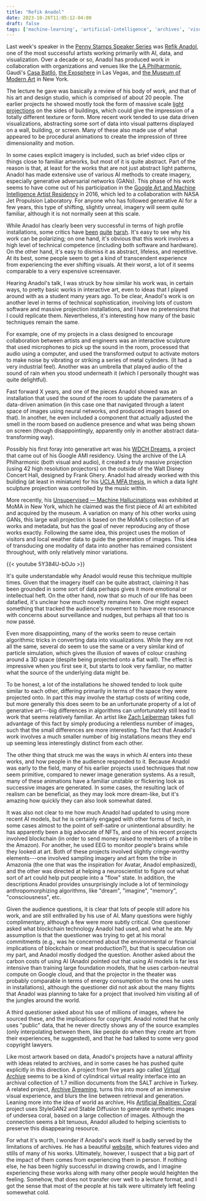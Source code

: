 ```yaml
---
title: "Refik Anadol"
date: 2023-10-26T11:05:12-04:00
draft: false
tags: ['machine-learning', 'artificial-intelligence', 'archives', 'visualization', 'memory', 'art', 'refik-anadol', 'zach-leiberman']
---
```


Last week's speaker in the [Penny Stamps Speaker Series](https://stamps.umich.edu/penny-stamps-speaker-series) was [Refik Anadol](https://en.wikipedia.org/wiki/Refik_Anadol), one of the most successful artists working primarily with AI, data, and visualization. Over a decade or so, Anadol has produced work in collaboration with organizations and venues like the [LA Philharmonic](https://refikanadol.com/works/visions-of-america-ameriques/), Gaudi's [Casa Batlló](https://refikanadol.com/works/living-architecture-casa-batllo/), [the Exosphere](https://refikanadol.com/works/machine-hallucinations-sphere/) in Las Vegas, and [the Museum of Modern Art](https://refikanadol.com/works/unsupervised/) in New York.

The lecture he gave was basically a review of his body of work, and that of his art and design studio, which is comprised of about 20 people. The earlier projects he showed mostly took the form of massive scale [light projections](https://refikanadol.com/works/quadrature/) on the sides of buildings, which could give the impression of a totally different texture or form. More recent work tended to use data driven visualizations, abstracting some sort of data into visual patterns displayed on a wall, building, or screen. Many of these also made use of what appeared to be procedural animations to create the impression of three dimensionality and motion.

In some cases explicit imagery is included, such as brief video clips or things close to familiar artworks, but most of it is quite abstract. Part of the reason is that, at least for the works that are not just abstract light patterns, Anadol has made extensive use of various AI methods to create imagery, especially generative adversarial networks (GANs). This phase of his work seems to have come out of his participation in the [Google Art and Machine Intelligence Artist Residency](https://ami.withgoogle.com/) in 2016, which led to a collaboration with NASA Jet Propulsion Laboratory. For anyone who has followed generative AI for a few years, this type of shifting, slightly unreal, imagery will seem quite familiar, although it is not normally seen at this scale.

While Anadol has clearly been very successful in terms of high profile installations, some critics have [been](https://www.vulture.com/article/jerry-saltz-moma-refik-anadol-unsupervised.html) [quite](https://www.e-flux.com/criticism/527236/refik-anadol-s-unsupervised) [harsh](https://www.nytimes.com/2022/12/15/arts/design/refik-anadol-unsupervised-moma-review.html). It's easy to see why his work can be polarizing; on one hand, it's obvious that this work involves a high level of technical competence (including both software and hardware). On the other hand, it's easy to dismiss it as abstract, lifeless, and repetitive. At its best, some people seem to get a kind of transcendent experience from experiencing the ever shifting visuals. At their worst, a lot of it seems comparable to a very expensive screensaver.

Hearing Anadol's talk, I was struck by how similar his work was, in certain ways, to pretty basic works in interactive art, even to ideas that I played around with as a student many years ago. To be clear, Anadol's work is on another level in terms of technical sophistication, involving lots of custom software and massive projection installations, and I have no pretensions that I could replicate them. Nevertheless, it's interesting how many of the basic techniques remain the same.

For example, one of my projects in a class designed to encourage collaboration between artists and engineers was an interactive sculpture that used microphones to pick up the sound in the room, processed that audio using a computer, and used the transformed output to activate motors to make noise by vibrating or striking a series of metal cylinders. (It had a very industrial feel). Another was an umbrella that played audio of the sound of rain when you stood underneath it (which I personally thought was quite delightful).

Fast forward X years, and one of the pieces Anadol showed was an installation that used the sound of the room to update the parameters of a data-driven animation (in this case one that navigated through a latent space of images using neural networks, and produced images based on that). In another, he even included a component that actually adjusted the smell in the room based on audience presence and what was being shown on screen (though disappointingly, apparently only in another abstract data-transforming way).

Possibly his first foray into generative art was his [WDCH Dreams](https://www.laphil.com/visit/when-youre-here/wdchdreams), a project that came out of his Google AMI residency. Using the archive of the LA Philharmonic (both visual and audio), it created a truly massive projection (using 42 high resolution projectors) on the outside of the Walt Disney Concert Hall, designed by Frank Ghery. Anadol had already worked with this building (at least in miniature) for his [UCLA MFA thesis](https://refikanadol.com/works/ethereal-architecture-as-a-canvas-light-as-a-material/), in which a data light sculpture projection was controlled by the music within.

More recently, his [Unsupervised — Machine Hallucinations](https://refikanadol.com/works/unsupervised/) was exhibited at MoMA in New York, which he claimed was the first piece of AI art exhibited and acquired by the museum. A variation on many of his other works using GANs, this large wall projection is based on the MoMA's collection of art works and metadata, but has the goal of never reproducing any of those works exactly. Following the same idea, this project uses the motion of visitors and local weather data to guide the generation of images. This idea of transducing one modality of data into another has remained consistent throughout, with only relatively minor variations.

{{< youtube 5Y384U-bOJo >}}

It's quite understandable why Anadol would reuse this technique multiple times. Given that the imagery itself can be quite abstract, claiming it has been grounded in some sort of data perhaps gives it more emotional or intellectual heft. On the other hand, now that so much of our life has been datafied, it's unclear how much novelty remains here. One might expect something that tracked the audience's movement to have more resonance with concerns about surveillance and nudges, but perhaps all that too is now passé.

Even more disappointing, many of the works seem to reuse certain algorithmic tricks in converting data into visualizations. While they are not all the same, several do seem to use the same or a very similar kind of particle simulation, which gives the illusion of waves of colour crashing around a 3D space (despite being projected onto a flat wall). The effect is impressive when you first see it, but starts to look very familiar, no matter what the source of the underlying data might be.

To be honest, a lot of the installations he showed tended to look quite similar to each other, differing primarily in terms of the space they were projected onto. In part this may involve the startup costs of writing code, but more generally this does seem to be an unfortunate property of a lot of generative art---big differences in algorithms can unfortunately still lead to work that seems relatively familiar. An artist like [Zach Leiberman](https://www.instagram.com/zach.lieberman/) takes full advantage of this fact by simply producing a relentless number of images, such that the small differences are more interesting. The fact that Anadol's work involves a much smaller number of big installations means they end up seeming less interestingly distinct from each other.

The other thing that struck me was the ways in which AI enters into these works, and how people in the audience responded to it. Because Anadol was early to the field, many of his earlier projects used techniques that now seem primitive, compared to newer image generation systems. As a result, many of these animations have a familiar unstable or flickering look as successive images are generated. In some cases, the resulting lack of realism can be beneficial, as they may look more dream-like, but it's amazing how quickly they can also look somewhat dated. 

It was also not clear to me how much Anadol had updated to using more recent AI models, but he is certainly engaged with other forms of tech, in some cases almost to the point of self-satire or unintentional absurdity: he has apparently been a big advocate of NFTs, and one of his recent projects involved blockchain (in order to send money raised to members of a tribe in the Amazon). For another, he used EEG to monitor people's brains while they looked at art. Both of these projects involved slightly cringe-worthy elements---one involved sampling imagery and art from the tribe in Amazonia (the one that was the inspiration for Avatar, Anadol emphasized), and the other was directed at helping a neuroscientist to figure out what sort of art could help put people into a "flow" state. In addition, the descriptions Anadol provides unsurprisingly include a lot of terminology anthropomorphizing algorithms, like "dream", "imagine", "memory", "consciousness", etc.

Given the audience questions, it is clear that lots of people still adore his work, and are still enthralled by his use of AI. Many questions were highly complimentary, although a few were more subtly critical. One questioner asked what blockchain technology Anadol had used, and what he ate. My assumption is that the questioner was trying to get at his moral commitments (e.g., was he concerned about the environmental or financial implications of blockchain or meat production?), but that is speculation on my part, and Anadol mostly dodged the question. Another asked about the carbon costs of using AI (Anadol pointed out that using AI models is far less intensive than training large foundation models, that he uses carbon-neutral compute on Google cloud, and that the projector in the theater was probably comparable in terms of energy consumption to the ones he uses in installations), although the questioner did not ask about the many flights that Anadol was planning to take for a project that involved him visiting all of the jungles around the world.

A third questioner asked about his use of millions of images, where he sourced these, and the implications for copyright. Anadol noted that he only uses "public" data, that he never directly shows any of the source examples (only interpolating between them, like people do when they create art from their experiences, he suggested), and that he had talked to some very good copyright lawyers.

Like most artwork based on data, Anadol's projects have a natural affinity with ideas related to archives, and in some cases he has pushed quite explicitly in this direction. A project from five years ago called [Virtual Archive](https://refikanadol.com/works/virtual-archive/) seems to be a kind of cylindrical virtual reality interface into an archival collection of 1.7 million documents from the SALT archive in Turkey. A related project, [Archive Dreaming](https://refikanadol.com/works/archive-dreaming/), turns this into more of an immersive visual experience, and blurs the line between retrieval and generation. Leaning more into the idea of world as archive, His [Artificial Realities: Coral](https://refikanadol.com/works/artificial-realities-coral/) project uses StyleGAN2 and Stable Diffusion to generate synthetic images of undersea coral, based on a large collection of images. Although the connection seems a bit tenuous, Anadol alluded to helping scientists to preserve this disappearing resource.

For what it's worth, I wonder if Anadol's work itself is badly served by the limitations of archives. He has a beautiful [website](https://refikanadol.com/), which features video and stills of many of his works. Ultimately, however, I suspect that a big part of the impact of them comes from experiencing them in person. If nothing else, he has been highly successful in drawing crowds, and I imagine experiencing these works along with many other people would heighten the feeling. Somehow, that does not transfer over well to a lecture format, and I got the sense that most of the people at his talk were ultimately left feeling somewehat cold.